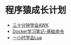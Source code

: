# 程序猿成长计划

- [三十分钟学会AWK](/doc/三十分钟学会AWK.md)
- [Docker学习笔记-基础命令](/doc/Docker学习笔记-基础命令.md)
- [一小时学会Lua](/doc/一小时学会Lua.md)
